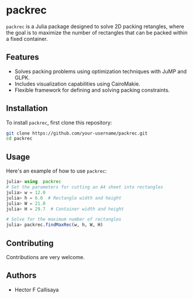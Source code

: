 
# packrec

`packrec` is a Julia package designed to solve 2D packing retangles, where the goal is to maximize the number of rectangles that can be packed within a fixed container.

## Features

- Solves packing problems using optimization techniques with JuMP and GLPK.
- Includes visualization capabilities using CairoMakie.
- Flexible framework for defining and solving packing constraints.

## Installation

To install `packrec`, first clone this repository:

```bash
git clone https://github.com/your-username/packrec.git
cd packrec
```

## Usage 

Here's an example of how to use `packrec`:

```julia 
julia> using  packrec
# Set the parameters for cutting an A4 sheet into rectangles
julia> w = 12.0
julia> h = 6.0  # Rectangle width and height
julia> W = 21.0 
julia> H = 29.7  # Container width and height

# Solve for the maximum number of rectangles
julia> packrec.findMaxRec(w, h, W, H)
```
## Contributing   

Contributions are very welcome. 

## Authors

  * Hector F Callisaya  
  





